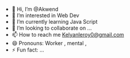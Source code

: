 - 👋 Hi, I’m @Akwend
- 👀 I’m interested in Web Dev
- 🌱 I’m currently learning Java Script
- 💞️ I’m looking to collaborate on ...
- 📫 How to reach me Kelyanleroy0@gmail.com
- 😄 Pronouns: Worker , mental , 
- ⚡ Fun fact: ...

<!---
Akwend/Akwend is a ✨ special ✨ repository because its `README.md` (this file) appears on your GitHub profile.
You can click the Preview link to take a look at your changes.
--->
